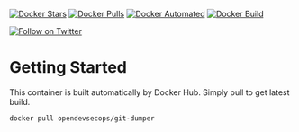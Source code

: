 [![Docker Stars](https://img.shields.io/docker/stars/opendevsecops/git-dumper.svg)](https://hub.docker.com/r/opendevsecops/git-dumper/)
[![Docker Pulls](https://img.shields.io/docker/pulls/opendevsecops/git-dumper.svg)](https://hub.docker.com/r/opendevsecops/git-dumper/)
[![Docker Automated](https://img.shields.io/docker/automated/opendevsecops/git-dumper.svg)](https://hub.docker.com/r/opendevsecops/git-dumper/)
[![Docker Build](https://img.shields.io/docker/build/opendevsecops/git-dumper.svg)](https://hub.docker.com/r/opendevsecops/git-dumper/)

[![Follow on Twitter](https://img.shields.io/twitter/follow/opendevsecops.svg?logo=twitter)](https://twitter.com/opendevsecops)

# Getting Started

This container is built automatically by Docker Hub. Simply pull to get latest build.

```sh
docker pull opendevsecops/git-dumper
```
